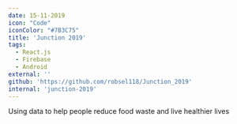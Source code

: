 ```yaml
---
date: 15-11-2019
icon: "Code"
iconColor: "#7B3C75"
title: 'Junction 2019'
tags:
  - React.js
  - Firebase
  - Android
external: ''
github: 'https://github.com/robsel118/Junction_2019'
internal: 'junction-2019'
---
```



Using data to help people reduce food waste and live healthier lives